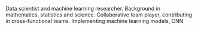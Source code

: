 Data scientist and machine learning researcher.
Background in mathematics, statistics and science.
Collaborative team player, contributing in cross-functional teams.
Implementing machine learning models, CNN 


<!---
Chykka/Chykka is a ✨ special ✨ repository because its `README.md` (this file) appears on your GitHub profile.
You can click the Preview link to take a look at your changes.
--->
